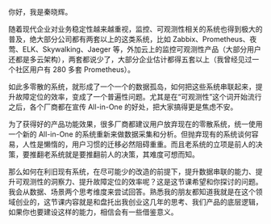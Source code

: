 你好，我是秦晓辉。

随着现代企业对业务稳定性越来越重视，监控、可观测性相关的系统也得到极大的普及，绝大部分公司都有两套以上的这类系统，比如 Zabbix、Prometheus、夜莺、ELK、Skywalking、Jaeger 等，外加云上的监控可观测性产品（大部分用户还都是多云架构），两套都说少了，大部分企业估计都得五套以上（我曾经见过一个社区用户有 280 多套 Prometheus）。

如此多零散的系统，就形成了一个一个的数据孤岛，如何把这些系统串联起来，提升故障定位的效率，变成了一个普遍性问题。尤其是在“可观测性”这个词开始流行之后，各个厂商都在宣传 All-in-One 的好处，把大家搞得更是焦虑不安。

为了获得好的产品功能效果，很多厂商都建议用户放弃现在的零散系统，统一使用一个新的 All-in-One 的系统重新来做数据采集和分析。但抛弃现有的系统谈何容易，人性是懒惰的，用户习惯的迁移必然阻碍重重。而且老系统的立项是前人的决策，要推翻老系统就是要推翻前人的决策，其难度可想而知。

那么如何在利旧现有系统，在尽可能少的改造的前提下，提升数据串联的能力、提升可观测性的洞察力、提升故障定位的效率呢？这是这节课希望和你探讨的问题。我会从数据、场景两个思考维度来尝试回答。熟悉我的朋友都知道我就是在这个领域创业的，这节课内容就是和盘托出我创业这几年的思考、我们产品的底层逻辑，如果你也要建设这样的能力，相信会有一些借鉴意义。